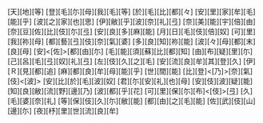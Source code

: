[天][地][等] [登][毛][尓][母][我][毛][等] [於][毛][比][都][々] [安][里][家][牟][毛][能][乎] [波][之][家][也][思] [伊][敝][乎][波][奈][礼][弖] [奈][美][能][宇][倍][由] [奈][豆][佐][比][伎][尓][弖] [安][良][多][麻][能] [月][日][毛][伎][倍][奴] [可][里][我][祢][母] [都][藝][弖][伎][奈][氣][婆] [多][良][知][祢][能] [波][々][母][都][末][良][母] [安]<[佐]>[都][由][尓] [毛][能][須][蘇][比][都][知] [由][布][疑][里][尓] [己][呂][毛][弖][奴][礼][弖] [左][伎][久][之][毛] [安][流][良][牟][其][登][久] [伊][Ｒ][見][都][追] [麻][都][良][牟][母][能][乎] [世][間][能] [比][登]<[乃]>[奈][氣][伎]<[波]> [安][比][於][毛][波][奴] [君][尓][安][礼][也][母] [安][伎][波][疑][能] [知][良][敝][流][野][邊][乃] [波][都][乎][花] [可][里][保][尓][布]<[伎]>[弖] [久][毛][婆][奈][礼] [等][保][伎][久][尓][敝][能] [都][由][之][毛][能] [佐][武][伎][山][邊][尓] [夜][杼][里][世][流][良][牟]
